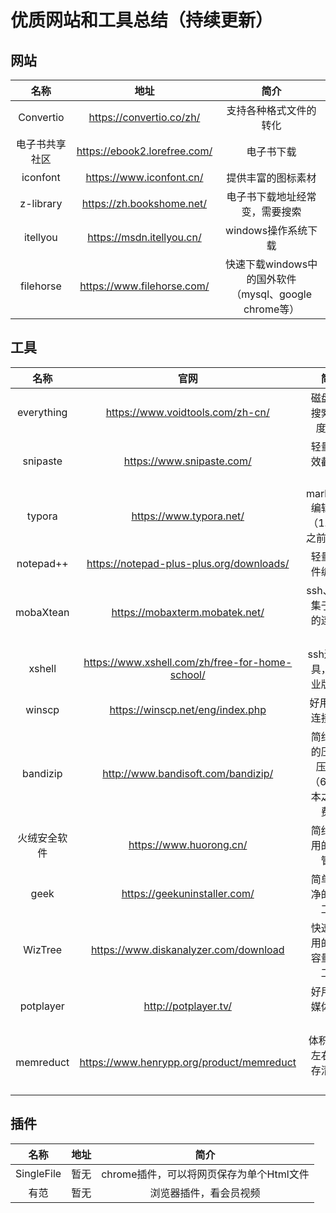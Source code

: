 # 优质网站和工具总结（持续更新）

## 网站

|      名称      |             地址             |                         简介                          |
| :------------: | :--------------------------: | :---------------------------------------------------: |
|   Convertio    |   https://convertio.co/zh/   |                支持各种格式文件的转化                 |
| 电子书共享社区 | https://ebook2.lorefree.com/ |                      电子书下载                       |
|    iconfont    |   https://www.iconfont.cn/   |                  提供丰富的图标素材                   |
|   z-library    |  https://zh.bookshome.net/   |            电子书下载地址经常变，需要搜索             |
|    itellyou    |  https://msdn.itellyou.cn/   |                  windows操作系统下载                  |
|   filehorse    |  https://www.filehorse.com/  | 快速下载windows中的国外软件（mysql、google chrome等） |

## 工具

|     名称     |                      官网                       |                    简介                    |
| :----------: | :---------------------------------------------: | :----------------------------------------: |
|  everything  |        https://www.voidtools.com/zh-cn/         |           磁盘文件搜索，速度极快           |
|   snipaste   |            https://www.snipaste.com/            |             轻量、高效截图软件             |
|    typora    |             https://www.typora.net/             |    markdown编辑软件（1.0版本之前免费）     |
|  notepad++   |    https://notepad-plus-plus.org/downloads/     |              轻量级文件编辑器              |
|  mobaXtean   |         https://mobaxterm.mobatek.net/          |        ssh、ftp等集于一身的连接工具        |
|    xshell    | https://www.xshell.com/zh/free-for-home-school/ |         ssh连接工具，非商业版免费          |
|    winscp    |        https://winscp.net/eng/index.php         |             好用的ftp连接工具              |
|   bandizip   |       http://www.bandisoft.com/bandizip/        | 简约快速的压缩解压工具（6.29版本之前免费） |
| 火绒安全软件 |             https://www.huorong.cn/             |            简约、实用的电脑管家            |
|     geek     |          https://geekuninstaller.com/           |            简单、干净的卸载工具            |
|   WizTree    |      https://www.diskanalyzer.com/download      |        快速、好用的磁盘容量分析工具        |
|  potplayer   |              http://potplayer.tv/               |             好用的多媒体播放器             |
|  memreduct   |    https://www.henrypp.org/product/memreduct    |         体积400k左右的内存清理工具         |

## 插件

|    名称    | 地址 |                   简介                   |
| :--------: | :--: | :--------------------------------------: |
| SingleFile | 暂无 | chrome插件，可以将网页保存为单个Html文件 |
|    有范    | 暂无 |          浏览器插件，看会员视频          |